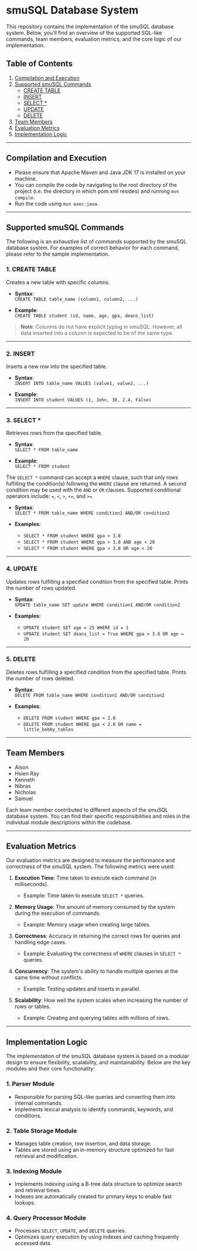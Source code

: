 # smuSQL Database System

This repository contains the implementation of the smuSQL database system. Below, you'll find an overview of the supported SQL-like commands, team members, evaluation metrics, and the core logic of our implementation.

## Table of Contents
1. [Compilation and Execution](#compilation-and-execution)
2. [Supported smuSQL Commands](#supported-smusql-commands)
   - [CREATE TABLE](#1-create-table)
   - [INSERT](#2-insert)
   - [SELECT *](#3-select-)
   - [UPDATE](#4-update)
   - [DELETE](#5-delete)
3. [Team Members](#team-members)
4. [Evaluation Metrics](#evaluation-metrics)
5. [Implementation Logic](#implementation-logic)

---
## Compilation and Execution

- Please ensure that Apache Maven and Java JDK 17 is installed on your machine. 
- You can compile the code by navigating to the root directory of the project (i.e. the directory in which pom.xml resides) and
running `mvn compile`.
- Run the code using `mvn exec:java`.

---
## Supported smuSQL Commands

The following is an exhaustive list of commands supported by the smuSQL database system. For examples of correct behavior for each command, please refer to the sample implementation.

### 1. CREATE TABLE
Creates a new table with specific columns.

- **Syntax**:  
  `CREATE TABLE table_name (column1, column2, ...)`
  
- **Example**:  
  `CREATE TABLE student (id, name, age, gpa, deans_list)`

> **Note**: Columns do not have explicit typing in smuSQL. However, all data inserted into a column is expected to be of the same type.

---

### 2. INSERT
Inserts a new row into the specified table.

- **Syntax**:  
  `INSERT INTO table_name VALUES (value1, value2, ...)`
  
- **Example**:  
  `INSERT INTO student VALUES (1, John, 30, 2.4, False)`

---

### 3. SELECT *
Retrieves rows from the specified table.

- **Syntax**:  
  `SELECT * FROM table_name`
  
- **Example**:  
  `SELECT * FROM student`

The `SELECT *` command can accept a `WHERE` clause, such that only rows fulfilling the condition(s) following the `WHERE` clause are returned. A second condition may be used with the `AND` or `OR` clauses. Supported conditional operators include: `=`, `<`, `>`, `<=`, and `>=`.

- **Syntax**:  
  `SELECT * FROM table_name WHERE condition1 AND/OR condition2`
  
- **Examples**:
  - `SELECT * FROM student WHERE gpa > 3.8`
  - `SELECT * FROM student WHERE gpa > 3.8 AND age < 20`
  - `SELECT * FROM student WHERE gpa > 3.8 OR age < 20`

---

### 4. UPDATE
Updates rows fulfilling a specified condition from the specified table. Prints the number of rows updated.

- **Syntax**:  
  `UPDATE table_name SET update WHERE condition1 AND/OR condition2`
  
- **Examples**:
  - `UPDATE student SET age = 25 WHERE id = 1`
  - `UPDATE student SET deans_list = True WHERE gpa > 3.8 OR age = 20`

---

### 5. DELETE
Deletes rows fulfilling a specified condition from the specified table. Prints the number of rows deleted.

- **Syntax**:  
  `DELETE FROM table_name WHERE condition1 AND/OR condition2`
  
- **Examples**:
  - `DELETE FROM student WHERE gpa < 2.0`
  - `DELETE FROM student WHERE gpa < 2.0 OR name = little_bobby_tables`

---

## Team Members

- Alson
- Hsien Ray
- Kenneth
- Nibras
- Nicholas
- Samuel

Each team member contributed to different aspects of the smuSQL database system. You can find their specific responsibilities and roles in the individual module descriptions within the codebase.

---

## Evaluation Metrics

Our evaluation metrics are designed to measure the performance and correctness of the smuSQL system. The following metrics were used:

1. **Execution Time**: Time taken to execute each command (in milliseconds).
   - Example: Time taken to execute `SELECT *` queries.
   
2. **Memory Usage**: The amount of memory consumed by the system during the execution of commands.
   - Example: Memory usage when creating large tables.

3. **Correctness**: Accuracy in returning the correct rows for queries and handling edge cases.
   - Example: Evaluating the correctness of `WHERE` clauses in `SELECT *` queries.

4. **Concurrency**: The system's ability to handle multiple queries at the same time without conflicts.
   - Example: Testing updates and inserts in parallel.

5. **Scalability**: How well the system scales when increasing the number of rows or tables.
   - Example: Creating and querying tables with millions of rows.

---

## Implementation Logic

The implementation of the smuSQL database system is based on a modular design to ensure flexibility, scalability, and maintainability. Below are the key modules and their core functionality:

### 1. **Parser Module**
   - Responsible for parsing SQL-like queries and converting them into internal commands.
   - Implements lexical analysis to identify commands, keywords, and conditions.

### 2. **Table Storage Module**
   - Manages table creation, row insertion, and data storage.
   - Tables are stored using an in-memory structure optimized for fast retrieval and modification.

### 3. **Indexing Module**
   - Implements indexing using a B-tree data structure to optimize search and retrieval times.
   - Indexes are automatically created for primary keys to enable fast lookups.

### 4. **Query Processor Module**
   - Processes `SELECT`, `UPDATE`, and `DELETE` queries.
   - Optimizes query execution by using indexes and caching frequently accessed data.
